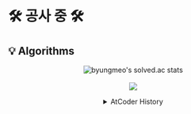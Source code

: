 # 🛠️ 공사 중 🛠️

<h2>💡 Algorithms</h2>

<div align=center>
  
![byungmeo's solved.ac stats](https://github-readme-solvedac.hyp3rflow.vercel.app/api/?handle=byungmeo)</br></br>
<img src="https://atrating.baoshuo.dev/rating?username=byungmeo&style=flat-square"> 
<details> 
  <summary>AtCoder History</summary> 
  
  [![](https://atcoder-stats-git-main-akmhmgc.vercel.app/api?username=byungmeo)](https://github.com/akmhmgc/atcoder-stats)
</details>
</div>

